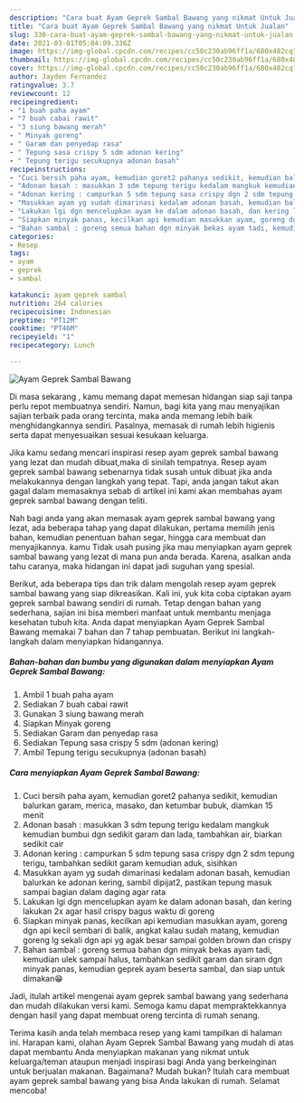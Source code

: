 ```yaml
---
description: "Cara buat Ayam Geprek Sambal Bawang yang nikmat Untuk Jualan"
title: "Cara buat Ayam Geprek Sambal Bawang yang nikmat Untuk Jualan"
slug: 330-cara-buat-ayam-geprek-sambal-bawang-yang-nikmat-untuk-jualan
date: 2021-03-01T05:04:09.336Z
image: https://img-global.cpcdn.com/recipes/cc50c230ab96ff1a/680x482cq70/ayam-geprek-sambal-bawang-foto-resep-utama.jpg
thumbnail: https://img-global.cpcdn.com/recipes/cc50c230ab96ff1a/680x482cq70/ayam-geprek-sambal-bawang-foto-resep-utama.jpg
cover: https://img-global.cpcdn.com/recipes/cc50c230ab96ff1a/680x482cq70/ayam-geprek-sambal-bawang-foto-resep-utama.jpg
author: Jayden Fernandez
ratingvalue: 3.7
reviewcount: 12
recipeingredient:
- "1 buah paha ayam"
- "7 buah cabai rawit"
- "3 siung bawang merah"
- " Minyak goreng"
- " Garam dan penyedap rasa"
- " Tepung sasa crispy 5 sdm adonan kering"
- " Tepung terigu secukupnya adonan basah"
recipeinstructions:
- "Cuci bersih paha ayam, kemudian goret2 pahanya sedikit, kemudian balurkan garam, merica, masako, dan ketumbar bubuk, diamkan 15 menit"
- "Adonan basah : masukkan 3 sdm tepung terigu kedalam mangkuk kemudian bumbui dgn sedikit garam dan lada, tambahkan air, biarkan sedikit cair"
- "Adonan kering : campurkan 5 sdm tepung sasa crispy dgn 2 sdm tepung terigu, tambahkan sedikit garam kemudian aduk, sisihkan"
- "Masukkan ayam yg sudah dimarinasi kedalam adonan basah, kemudian balurkan ke adonan kering, sambil dipijat2, pastikan tepung masuk sampai bagian dalam daging agar rata"
- "Lakukan lgi dgn mencelupkan ayam ke dalam adonan basah, dan kering lakukan 2x agar hasil crispy bagus waktu di goreng"
- "Siapkan minyak panas, kecilkan api kemudian masukkan ayam, goreng dgn api kecil sembari di balik, angkat kalau sudah matang, kemudian goreng lg sekali dgn api yg agak besar sampai golden brown dan crispy"
- "Bahan sambal : goreng semua bahan dgn minyak bekas ayam tadi, kemudian ulek sampai halus, tambahkan sedikit garam dan siram dgn minyak panas, kemudian geprek ayam beserta sambal, dan siap untuk dimakan😁"
categories:
- Resep
tags:
- ayam
- geprek
- sambal

katakunci: ayam geprek sambal 
nutrition: 264 calories
recipecuisine: Indonesian
preptime: "PT12M"
cooktime: "PT46M"
recipeyield: "1"
recipecategory: Lunch

---
```



![Ayam Geprek Sambal Bawang](https://img-global.cpcdn.com/recipes/cc50c230ab96ff1a/680x482cq70/ayam-geprek-sambal-bawang-foto-resep-utama.jpg)

Di masa  sekarang , kamu memang dapat memesan hidangan siap saji tanpa perlu repot membuatnya sendiri. Namun, bagi kita yang mau menyajikan sajian terbaik pada orang tercinta, maka anda memang lebih baik menghidangkannya sendiri. Pasalnya, memasak di rumah lebih higienis serta dapat menyesuaikan sesuai kesukaan keluarga.

Jika kamu sedang mencari inspirasi resep ayam geprek sambal bawang yang lezat dan mudah dibuat,maka di sinilah tempatnya. Resep ayam geprek sambal bawang  sebenarnya tidak susah untuk dibuat jika anda melakukannya dengan langkah yang tepat. Tapi, anda jangan takut akan gagal dalam memasaknya 
sebab di artikel ini kami akan membahas ayam geprek sambal bawang dengan teliti.  



Nah bagi anda yang akan memasak ayam geprek sambal bawang yang lezat, ada beberapa tahap yang dapat dilakukan, pertama memilih jenis bahan, kemudian penentuan bahan segar, hingga cara membuat dan menyajikannya. kamu Tidak usah pusing jika mau menyiapkan ayam geprek sambal bawang yang lezat di mana pun anda berada. Karena, asalkan anda  tahu caranya, maka hidangan ini dapat jadi suguhan yang spesial.

Berikut, ada beberapa tips dan trik dalam mengolah resep ayam geprek sambal bawang yang siap dikreasikan. Kali ini, yuk kita coba ciptakan ayam geprek sambal bawang sendiri di rumah. Tetap dengan bahan yang sederhana, sajian ini bisa memberi manfaat untuk membantu menjaga kesehatan tubuh kita. Anda dapat menyiapkan Ayam Geprek Sambal Bawang memakai 7 bahan dan 7 tahap pembuatan. Berikut ini langkah-langkah dalam menyiapkan hidangannya.

<!--inarticleads1-->

##### Bahan-bahan dan bumbu yang digunakan dalam menyiapkan Ayam Geprek Sambal Bawang:

1. Ambil 1 buah paha ayam
1. Sediakan 7 buah cabai rawit
1. Gunakan 3 siung bawang merah
1. Siapkan  Minyak goreng
1. Sediakan  Garam dan penyedap rasa
1. Sediakan  Tepung sasa crispy 5 sdm (adonan kering)
1. Ambil  Tepung terigu secukupnya (adonan basah)




<!--inarticleads2-->

##### Cara menyiapkan Ayam Geprek Sambal Bawang:

1. Cuci bersih paha ayam, kemudian goret2 pahanya sedikit, kemudian balurkan garam, merica, masako, dan ketumbar bubuk, diamkan 15 menit
1. Adonan basah : masukkan 3 sdm tepung terigu kedalam mangkuk kemudian bumbui dgn sedikit garam dan lada, tambahkan air, biarkan sedikit cair
1. Adonan kering : campurkan 5 sdm tepung sasa crispy dgn 2 sdm tepung terigu, tambahkan sedikit garam kemudian aduk, sisihkan
1. Masukkan ayam yg sudah dimarinasi kedalam adonan basah, kemudian balurkan ke adonan kering, sambil dipijat2, pastikan tepung masuk sampai bagian dalam daging agar rata
1. Lakukan lgi dgn mencelupkan ayam ke dalam adonan basah, dan kering lakukan 2x agar hasil crispy bagus waktu di goreng
1. Siapkan minyak panas, kecilkan api kemudian masukkan ayam, goreng dgn api kecil sembari di balik, angkat kalau sudah matang, kemudian goreng lg sekali dgn api yg agak besar sampai golden brown dan crispy
1. Bahan sambal : goreng semua bahan dgn minyak bekas ayam tadi, kemudian ulek sampai halus, tambahkan sedikit garam dan siram dgn minyak panas, kemudian geprek ayam beserta sambal, dan siap untuk dimakan😁




Jadi, itulah artikel mengenai  ayam geprek sambal bawang  yang sederhana dan mudah dilakukan versi kami. Semoga kamu dapat mempraktekkannya dengan hasil yang dapat membuat oreng tercinta di rumah senang. 

Terima kasih anda telah membaca resep yang kami tampilkan di halaman ini. Harapan kami, olahan  Ayam Geprek Sambal Bawang yang mudah di atas dapat membantu Anda menyiapkan makanan yang nikmat untuk keluarga/teman ataupun menjadi inspirasi bagi Anda yang berkeinginan untuk berjualan makanan. Bagaimana? Mudah bukan? Itulah cara membuat ayam geprek sambal bawang yang bisa Anda lakukan di rumah. Selamat mencoba!

